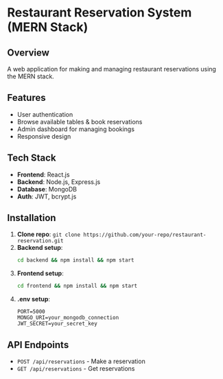 # Restaurant Reservation System (MERN Stack)

## Overview
A web application for making and managing restaurant reservations using the MERN stack.

## Features
- User authentication
- Browse available tables & book reservations
- Admin dashboard for managing bookings
- Responsive design

## Tech Stack
- **Frontend**: React.js
- **Backend**: Node.js, Express.js
- **Database**: MongoDB
- **Auth**: JWT, bcrypt.js

## Installation
1. **Clone repo**: `git clone https://github.com/your-repo/restaurant-reservation.git`
2. **Backend setup**:
   ```sh
   cd backend && npm install && npm start
   ```
3. **Frontend setup**:
   ```sh
   cd frontend && npm install && npm start
   ```
4. **.env setup**:
   ```env
   PORT=5000
   MONGO_URI=your_mongodb_connection
   JWT_SECRET=your_secret_key
   ```

## API Endpoints
- `POST /api/reservations` - Make a reservation
- `GET /api/reservations` - Get reservations

